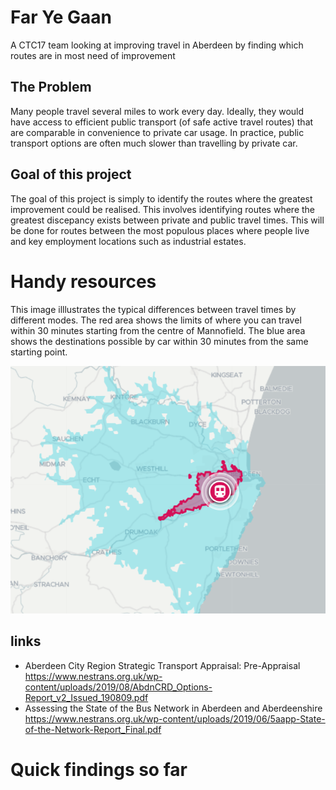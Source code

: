 # Far Ye Gaan

A CTC17 team looking at improving travel in Aberdeen by finding which routes are in most need of improvement

## The Problem

Many people travel several miles to work every day. Ideally, they would have access to efficient public transport (of safe active travel routes) that are comparable in convenience to private car usage. In practice, public transport options are often much slower than travelling by private car. 

## Goal of this project

The goal of this project is simply to identify the routes where the greatest improvement could be realised. This involves identifying routes where the greatest discepancy exists between private and public travel times. This will be done for routes between the most populous places where people live and key employment locations such as industrial estates.

# Handy resources

This image illlustrates the typical differences between travel times by different modes. The red area shows the limits of where you can travel within 30 minutes starting from the centre of Mannofield. The blue area shows the destinations possible by car within 30 minutes from the same starting point.

![map](/map-example.png.png)

## links

* Aberdeen City Region Strategic Transport Appraisal:
Pre-Appraisal https://www.nestrans.org.uk/wp-content/uploads/2019/08/AbdnCRD_Options-Report_v2_Issued_190809.pdf
* Assessing the State of the Bus Network in Aberdeen and Aberdeenshire
 https://www.nestrans.org.uk/wp-content/uploads/2019/06/5aapp-State-of-the-Network-Report_Final.pdf
 
# Quick findings so far

